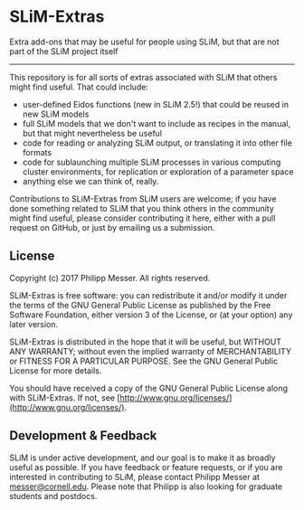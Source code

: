 # SLiM-Extras
Extra add-ons that may be useful for people using SLiM, but that are not part of the SLiM project itself

---------------

This repository is for all sorts of extras associated with SLiM that others might find useful.  That could include:

- user-defined Eidos functions (new in SLiM 2.5!) that could be reused in new SLiM models
- full SLiM models that we don't want to include as recipes in the manual, but that might nevertheless be useful
- code for reading or analyzing SLiM output, or translating it into other file formats
- code for sublaunching multiple SLiM processes in various computing cluster environments, for replication or exploration of a parameter space
- anything else we can think of, really.

Contributions to SLiM-Extras from SLiM users are welcome; if you have done something related to SLiM that you think others in the community might find useful, please consider contributing it here, either with a pull request on GitHub, or just by emailing us a submission.

License
----------

Copyright (c) 2017 Philipp Messer.  All rights reserved.

SLiM-Extras is free software: you can redistribute it and/or modify it under the terms of the GNU General Public License as published by the Free Software Foundation, either version 3 of the License, or (at your option) any later version.

SLiM-Extras is distributed in the hope that it will be useful, but WITHOUT ANY WARRANTY; without even the implied warranty of MERCHANTABILITY or FITNESS FOR A PARTICULAR PURPOSE.  See the GNU General Public License for more details.

You should have received a copy of the GNU General Public License along with SLiM-Extras.  If not, see [http://www.gnu.org/licenses/](http://www.gnu.org/licenses/).


Development & Feedback
-----------------------------------
SLiM is under active development, and our goal is to make it as broadly useful as possible.  If you have feedback or feature requests, or if you are interested in contributing to SLiM, please contact Philipp Messer at [messer@cornell.edu](mailto:messer@cornell.edu). Please note that Philipp is also looking for graduate students and postdocs.